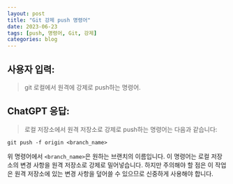 ```yaml
---
layout: post
title: "Git 강제 push 명령어"
date: 2023-06-23
tags: [push, 명령어, Git, 강제]
categories: blog
---
```


## 사용자 입력:
> git 로컬에서 원격에 강제로 push하는 명령어.

## ChatGPT 응답:
> 로컬 저장소에서 원격 저장소로 강제로 push하는 명령어는 다음과 같습니다:

```shell
git push -f origin <branch_name>
```

위 명령어에서 `<branch_name>`은 원하는 브랜치의 이름입니다. 이 명령어는 로컬 저장소의 변경 사항을 원격 저장소로 강제로 밀어넣습니다. 하지만 주의해야 할 점은 이 작업은 원격 저장소에 있는 변경 사항을 덮어쓸 수 있으므로 신중하게 사용해야 합니다.

